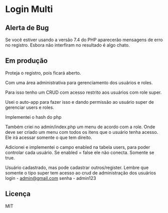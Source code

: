 # Login Multi

## Alerta de Bug

Se você estiver usando a versão 7.4 do PHP aparecerão mensagens de erro no registro. Esbora não interfiram no resultado é algo chato.

## Em produção
Proteja o registro, pois ficará aberto.

Com uma área administrativa para gerenciamento dos usuários e roles.

Para isso tenho um CRUD com acesso restrito aos usuários com role super.

Usei o auto-app para fazer isso e dando permissão ao usuário super de gerenciar users e roles.

Implementei o hash do php

Também criei no admin/index.php um menu de acordo com a role.
Onde deve ser criado um menu com todos os itens que o usuário tenha acesso.
Ele irá acessar somente o que tem direito.

Adicionei e implementei o campo enabled na tabela users, para poder controlar cada usuário.
Se enabled = false ele não conecta. Somente se true.

Usuário cadastrado, mas pode cadastrar outros/register. Lembre que somente o tipo super tem acesso ao crud de administração dos usuários
login - admin@gmail.com
senha - admin123

## Licença

MIT
